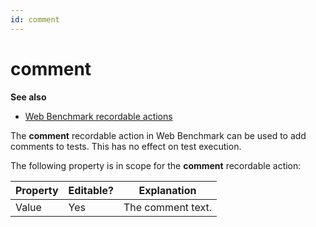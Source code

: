 ```yaml
---
id: comment
---
```


# comment

**See also**

- [Web Benchmark recordable actions](/docs/Web%20and%20app%20UIs/Web%20Benchmark%20recordable%20actions)

The **comment** recordable action in Web Benchmark can be used to add comments to tests. This has no effect on test execution.

The following property is in scope for the **comment** recordable action:

|**Property**|**Editable?**|**Explanation**|
|--------|--------|--------|
|Value   |Yes     |The comment text.|



 